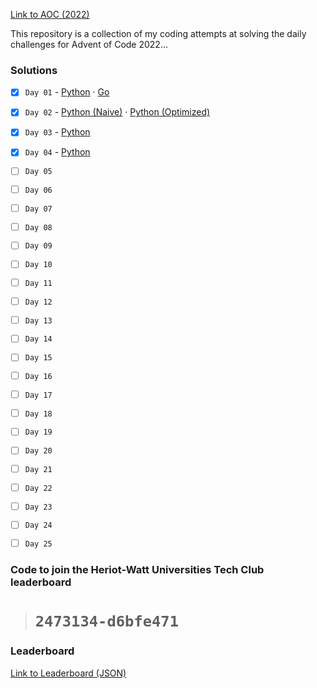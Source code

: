 
[Link to AOC (2022)](https://adventofcode.com/2022)

This repository is a collection of my coding attempts at solving the daily challenges for Advent of Code 2022...

### Solutions

- [x] `Day 01` - [Python](./day_1/solution.ipynb) · [Go](./day_1/solution.go)
- [x] `Day 02` - [Python (Naive)](./day_2/solution.ipynb) · [Python (Optimized)](./day_2/solution.py)
- [x] `Day 03` - [Python](./day_3/solution.ipynb)
- [x] `Day 04` - [Python](./day_4/solution.ipynb)
- [ ] `Day 05` 
- [ ] `Day 06` 
- [ ] `Day 07` 
- [ ] `Day 08` 
- [ ] `Day 09` 
- [ ] `Day 10` 
- [ ] `Day 11` 
- [ ] `Day 12` 
- [ ] `Day 13` 
- [ ] `Day 14` 
- [ ] `Day 15` 
- [ ] `Day 16` 
- [ ] `Day 17` 
- [ ] `Day 18` 
- [ ] `Day 19` 
- [ ] `Day 20` 
- [ ] `Day 21` 
- [ ] `Day 22` 
- [ ] `Day 23` 
- [ ] `Day 24` 
- [ ] `Day 25` 


### Code to join the Heriot-Watt Universities Tech Club leaderboard 
> # ```2473134-d6bfe471```

### Leaderboard

<a href="https://gaurav-gosain.github.io/Advent-Of-Code-2022/leaderboard" target="_blank">Link to Leaderboard (JSON)</a>

